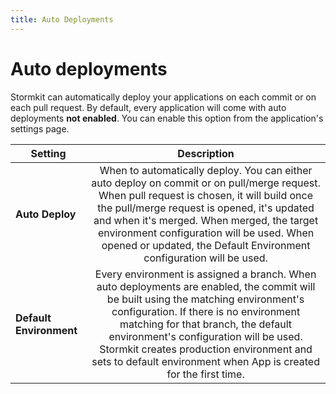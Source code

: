 ```yaml
---
title: Auto Deployments
---
```


# Auto deployments

<section>

Stormkit can automatically deploy your applications on each commit or on each pull request. By default, every application will come with auto deployments **not enabled**. You can enable this option from the application's settings page.

</section>

| Setting                 |                                                                                                                                                                          Description                                                                                                                                                                          |
| ----------------------- | :-----------------------------------------------------------------------------------------------------------------------------------------------------------------------------------------------------------------------------------------------------------------------------------------------------------------------------------------------------------: |
| **Auto Deploy**         | When to automatically deploy. You can either auto deploy on commit or on pull/merge request. When pull request is chosen, it will build once the pull/merge request is opened, it's updated and when it's merged. When merged, the target environment configuration will be used. When opened or updated, the Default Environment configuration will be used. |
| **Default Environment** |                                                Every environment is assigned a branch. When auto deployments are enabled, the commit will be built using the matching environment's configuration. If there is no environment matching for that branch, the default environment's configuration will be used. Stormkit creates production environment and sets to default environment when App is created for the first time.                                                |
